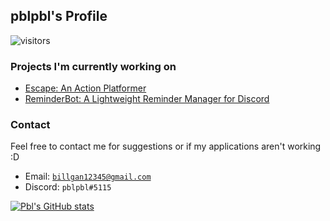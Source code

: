 ## pblpbl's Profile
![visitors](https://visitor-badge.glitch.me/badge?page_id=pblpbl1024.pblpbl1024)

### Projects I'm currently working on
* [Escape: An Action Platformer](https://github.com/pblpbl1024/escape)
* [ReminderBot: A Lightweight Reminder Manager for Discord](https://github.com/pblpbl1024/reminder-bot)

### Contact
Feel free to contact me for suggestions or if my applications aren't working :D
* Email: [`billgan12345@gmail.com`](mailto:billgan12345@gmail.com)
* Discord: `pblpbl#5115`

[![Pbl's GitHub stats](https://github-readme-stats.vercel.app/api?username=pblpbl1024&bg_color=60,FF3CAC,784BA0,2B86C5&title_color=fff&text_color=fff)](https://github.com/anuraghazra/github-readme-stats)
